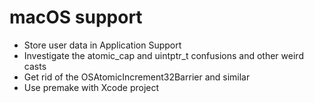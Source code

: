 # macOS support

 - Store user data in Application Support
 - Investigate the atomic_cap and uintptr_t confusions and other weird casts
 - Get rid of the OSAtomicIncrement32Barrier and similar
 - Use premake with Xcode project
